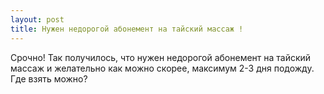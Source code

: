 ```yaml
---
layout: post 
title: Нужен недорогой абонемент на тайский массаж ! 
--- 
```

Срочно! Так получилось, что нужен недорогой абонемент на тайский массаж и желательно как можно скорее, максимум 2-3 дня подожду. Где взять можно?